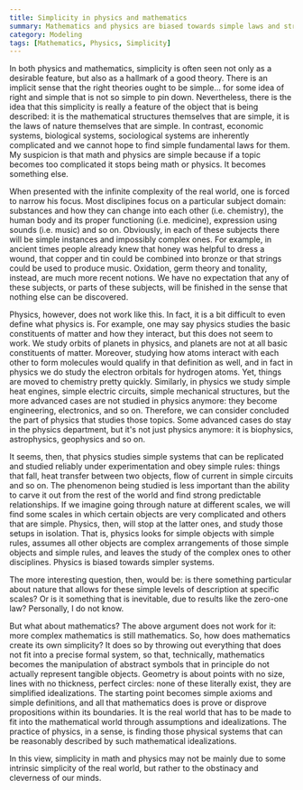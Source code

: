```yaml
---
title: Simplicity in physics and mathematics
summary: Mathematics and physics are biased towards simple laws and structures
category: Modeling
tags: [Mathematics, Physics, Simplicity]
---
```


In both physics and mathematics, simplicity is often seen not only as a desirable feature, but also as a hallmark of a good theory. There is an implicit sense that the right theories ought to be simple... for some idea of right and simple that is not so simple to pin down. Nevertheless, there is the idea that this simplicity is really a feature of the object that is being described: it is the mathematical structures themselves that are simple, it is the laws of nature themselves that are simple. In contrast, economic systems, biological systems, sociological systems are inherently complicated and we cannot hope to find simple fundamental laws for them. My suspicion is that math and physics are simple because if a topic becomes too complicated it stops being math or physics. It becomes something else.

When presented with the infinite complexity of the real world, one is forced to narrow his focus. Most disclipines focus on a particular subject domain: substances and how they can change into each other (i.e. chemistry), the human body and its proper functioning (i.e. medicine), expression using sounds (i.e. music) and so on. Obviously, in each of these subjects there will be simple instances and impossibly complex ones. For example, in ancient times people already knew that honey was helpful to dress a wound, that copper and tin could be combined into bronze or that strings could be used to produce music. Oxidation, germ theory and tonality, instead, are much more recent notions. We have no expectation that any of these subjects, or parts of these subjects, will be finished in the sense that nothing else can be discovered.

Physics, however, does not work like this. In fact, it is a bit difficult to even define what physics is. For example, one may say physics studies the basic constituents of matter and how they interact, but this does not seem to work. We study orbits of planets in physics, and planets are not at all basic constituents of matter. Moreover, studying how atoms interact with each other to form molecules would qualify in that definition as well, and in fact in physics we do study the electron orbitals for hydrogen atoms. Yet, things are moved to chemistry pretty quickly. Similarly, in physics we study simple heat engines, simple electric circuits, simple mechanical structures, but the more advanced cases are not studied in physics anymore: they become engineering, electronics, and so on. Therefore, we can consider concluded the part of physics that studies those topics. Some advanced cases do stay in the physics department, but it's not just physics anymore: it is biophysics, astrophysics, geophysics and so on.

It seems, then, that physics studies simple systems that can be replicated and studied reliably under experimentation and obey simple rules: things that fall, heat transfer between two objects, flow of current in simple circuits and so on. The phenomenon being studied is less important than the ability to carve it out from the rest of the world and find strong predictable relationships. If we imagine going through nature at different scales, we will find some scales in which certain objects are very complicated and others that are simple. Physics, then, will stop at the latter ones, and study those setups in isolation. That is, physics looks for simple objects with simple rules, assumes all other objects are complex arrangements of those simple objects and simple rules, and leaves the study of the complex ones to other disciplines. Physics is biased towards simpler systems.

The more interesting question, then, would be: is there something particular about nature that allows for these simple levels of description at specific scales? Or is it something that is inevitable, due to results like the zero-one law? Personally, I do not know.

But what about mathematics? The above argument does not work for it: more complex mathematics is still mathematics. So, how does mathematics create its own simplicity? It does so by throwing out everything that does not fit into a precise formal system, so that, technically, mathematics becomes the manipulation of abstract symbols that in principle do not actually represent tangible objects. Geometry is about points with no size, lines with no thickness, perfect circles: none of these literally exist, they are simplified idealizations. The starting point becomes simple axioms and simple definitions, and all that mathematics does is prove or disprove propositions within its boundaries. It is the real world that has to be made to fit into the mathematical world through assumptions and idealizations. The practice of physics, in a sense, is finding those physical systems that can be reasonably described by such mathematical idealizations.

In this view, simplicity in math and physics may not be mainly due to some intrinsic simplicity of the real world, but rather to the obstinacy and cleverness of our minds.
